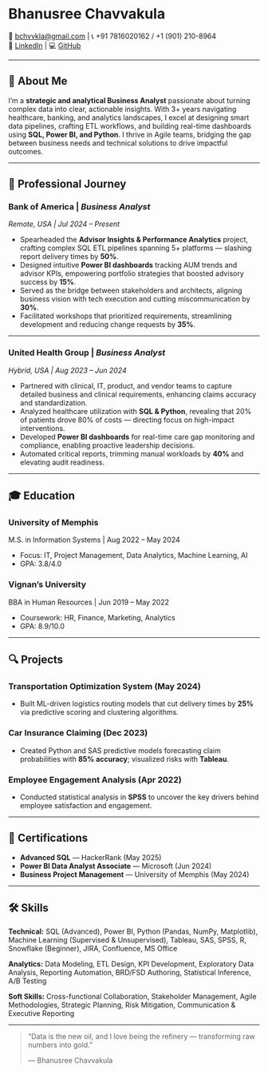 # Bhanusree Chavvakula  
📧 [bchvvkla@gmail.com](mailto:bchvvkla@gmail.com) | 📞 +91 7816020162 / +1 (901) 210-8964  
🔗 [LinkedIn](https://www.linkedin.com/in/bhanusreech) | 💻 [GitHub](https://github.com/BhanusreeChavvakula)

---

## 🚀 About Me  
I’m a **strategic and analytical Business Analyst** passionate about turning complex data into clear, actionable insights. With 3+ years navigating healthcare, banking, and analytics landscapes, I excel at designing smart data pipelines, crafting ETL workflows, and building real-time dashboards using **SQL, Power BI, and Python**. I thrive in Agile teams, bridging the gap between business needs and technical solutions to drive impactful outcomes.

---

## 💼 Professional Journey  

### Bank of America | *Business Analyst*  
_Remote, USA | Jul 2024 – Present_  
- Spearheaded the **Advisor Insights & Performance Analytics** project, crafting complex SQL ETL pipelines spanning 5+ platforms — slashing report delivery times by **50%**.  
- Designed intuitive **Power BI dashboards** tracking AUM trends and advisor KPIs, empowering portfolio strategies that boosted advisory success by **15%**.  
- Served as the bridge between stakeholders and architects, aligning business vision with tech execution and cutting miscommunication by **30%**.  
- Facilitated workshops that prioritized requirements, streamlining development and reducing change requests by **35%**.

---

### United Health Group | *Business Analyst*  
_Hybrid, USA | Aug 2023 – Jun 2024_  
- Partnered with clinical, IT, product, and vendor teams to capture detailed business and clinical requirements, enhancing claims accuracy and standardization.  
- Analyzed healthcare utilization with **SQL & Python**, revealing that 20% of patients drove 80% of costs — directing focus on high-impact interventions.  
- Developed **Power BI dashboards** for real-time care gap monitoring and compliance, enabling proactive leadership decisions.  
- Automated critical reports, trimming manual workloads by **40%** and elevating audit readiness.

---

## 🎓 Education  

### University of Memphis  
M.S. in Information Systems | Aug 2022 – May 2024  
- Focus: IT, Project Management, Data Analytics, Machine Learning, AI  
- GPA: 3.8/4.0  

### Vignan’s University  
BBA in Human Resources | Jun 2019 – May 2022  
- Coursework: HR, Finance, Marketing, Analytics  
- GPA: 8.9/10.0  

---

## 🔍 Projects  

### Transportation Optimization System (May 2024)  
- Built ML-driven logistics routing models that cut delivery times by **25%** via predictive scoring and clustering algorithms.

### Car Insurance Claiming (Dec 2023)  
- Created Python and SAS predictive models forecasting claim probabilities with **85% accuracy**; visualized risks with **Tableau**.

### Employee Engagement Analysis (Apr 2022)  
- Conducted statistical analysis in **SPSS** to uncover the key drivers behind employee satisfaction and engagement.

---

## 📜 Certifications  

- **Advanced SQL** — HackerRank (May 2025)  
- **Power BI Data Analyst Associate** — Microsoft (Jun 2024)  
- **Business Project Management** — University of Memphis (May 2024)  

---

## 🛠️ Skills  

**Technical:** SQL (Advanced), Power BI, Python (Pandas, NumPy, Matplotlib), Machine Learning (Supervised & Unsupervised), Tableau, SAS, SPSS, R, Snowflake (Beginner), JIRA, Confluence, MS Office  

**Analytics:** Data Modeling, ETL Design, KPI Development, Exploratory Data Analysis, Reporting Automation, BRD/FSD Authoring, Statistical Inference, A/B Testing  

**Soft Skills:** Cross-functional Collaboration, Stakeholder Management, Agile Methodologies, Strategic Planning, Risk Mitigation, Communication & Executive Reporting  

---

> “Data is the new oil, and I love being the refinery — transforming raw numbers into gold.”  
>
> — Bhanusree Chavvakula
